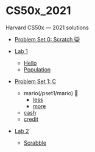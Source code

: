 # CS50x_2021
Harvard CS50x — 2021 solutions

- [Problem Set 0: Scratch :smiley_cat:](https://scratch.mit.edu/projects/517484100)

- [Lab 1](/lab1)
  - [Hello](/lab1/hello)
  - [Population](/lab1/population)
  
- [Problem Set 1: C](/pset1)
  - mario(/pset1/mario) :mushroom:
    - [less](/pset1/mario/less)
    - [more](/pset1/mario/more)
  - [cash](/pset1/cash)
  - [credit](/pset1/credit)

- [Lab 2](/lab2)
  - [Scrabble](/lab2/scrabble/)
